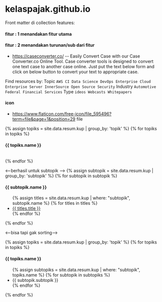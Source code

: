 # kelaspajak.github.io
Front matter di collection features:

#### fitur : 1 menandakan fitur utama
#### fitur : 2 menandakan turunan/sub dari fitur

- https://caseconverter.co/ -- Easily Convert Case with our Case Converter.co Online Tool. Case converter tools is designed to convert one text case to another case online. Just put the text below form and click on below button to convert your text to appropriate case.


Find resources by:
Topic `AWS CI Data Science DevOps Enterprise Cloud Enterprise Server InnerSource Open Source Security`
Industry `Automotive Federal Financial Services`
Type `ideos Webcasts Whitepapers`

#### icon
- https://www.flaticon.com/free-icon/file_595496?term=file&page=1&position=29 file


{% assign topiks = site.data.resum.kup | group_by: 'topik' %}
{% for topiks in topiks %}
    <h4>{{ topiks.name }}</h4>    
{% endfor %}

<--berhasil untuk subtopik -->
{% assign subtopik = site.data.resum.kup | group_by: 'subtopik' %}
{% for subtopik in subtopik %}
<h4>{{ subtopik.name }}</h4>
    <ul>
        {% assign titles = site.data.resum.kup | where: "subtopik", subtopik.name %}
        {% for titles in titles %}
            <li><a href="{{ titles.url }}">{{ titles.title }}</a></li>
        {% endfor %}
    </ul>
{% endfor %}

<--bisa tapi gak sorting-->

{% assign topiks = site.data.resum.kup | group_by: 'topik' %}
{% for topiks in topiks %}
<h4>{{ topiks.name }}</h4> 
    <ul>
        {% assign subtopiks = site.data.resum.kup | where: "subtopik", topiks.name %}
            {% for subtopik in subtopiks %}
            <li>{{ subtopik.subtopik }}</li>
            {% endfor %}
    </ul> 
{% endfor %}
